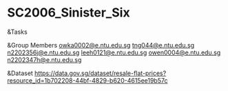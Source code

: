 # SC2006_Sinister_Six

&Tasks

&Group Members
owka0002@e.ntu.edu.sg
tng044@e.ntu.edu.sg
n2202356j@e.ntu.edu.sg
leeh0121@e.ntu.edu.sg
owen0004@e.ntu.edu.sg
n2202347h@e.ntu.edu.sg

&Dataset
https://data.gov.sg/dataset/resale-flat-prices?resource_id=1b702208-44bf-4829-b620-4615ee19b57c






